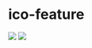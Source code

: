 # ico-feature
![](https://cdn.jsdelivr.net/gh/Ysnsn/img@latest/2020/10/23/2e56db050582da73717e194307bb686e.png)
![](https://cdn.jsdelivr.net/gh/Ysnsn/img@latest/2020/10/23/5e96d1b22ccdd89e991e94f67770cbd2.png)
